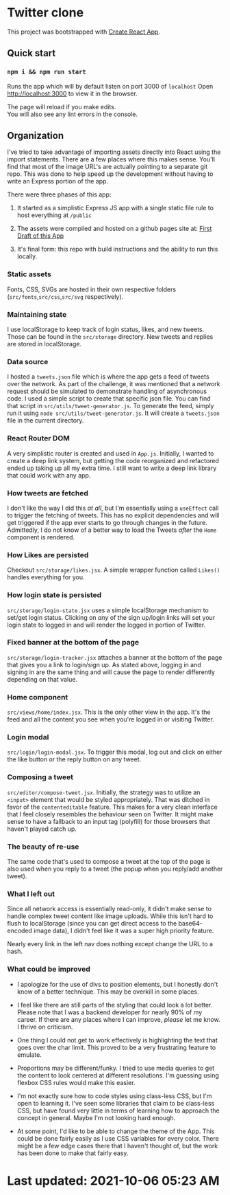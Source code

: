 # Twitter clone

This project was bootstrapped with [Create React App](https://github.com/facebook/create-react-app).

## Quick start

### `npm i && npm run start`

Runs the app which will by default listen on port 3000 of `localhost`
Open [http://localhost:3000](http://localhost:3000) to view it in the browser.

The page will reload if you make edits.\
You will also see any lint errors in the console.

## Organization

I've tried to take advantage of importing assets directly into React using the import
statements. There are a few places where this makes sense. You'll find that most of
the image URL's are actually pointing to a separate git repo. This was done to help
speed up the development without having to write an Express portion of the app.

There were three phases of this app:

1. It started as a simplistic Express JS app with a single static file rule to host everything at `/public`

2. The assets were compiled and hosted on a github pages site at: [First Draft of this App](https://wmerfalen.github.io/clones/)

3. It's final form: this repo with build instructions and the ability to run this locally.

### Static assets

Fonts, CSS, SVGs are hosted in their own respective folders (`src/fonts`,`src/css`,`src/svg` respectively).

### Maintaining state

I use localStorage to keep track of login status, likes, and new tweets.
Those can be found in the `src/storage` directory.
New tweets and replies are stored in localStorage.

### Data source

I hosted a `tweets.json` file which is where the app gets a feed of tweets over the network.
As part of the challenge, it was mentioned that a network request should be simulated to
demonstrate handling of asynchronous code. I used a simple script to create that specific
json file. You can find that script in `src/utils/tweet-generator.js`. To generate the
feed, simply run it using `node src/utils/tweet-generator.js`. It will create a `tweets.json`
file in the current directory.

### React Router DOM

A very simplistic router is created and used in `App.js`. Initially, I wanted to create
a deep link system, but getting the code reorganized and refactored ended up taking up
all my extra time. I still want to write a deep link library that could work with any
app.

### How tweets are fetched

I don't like the way I did this _at all_, but I'm essentially using a `useEffect` call
to trigger the fetching of tweets. This has no explicit dependencies and will get triggered
if the app ever starts to go through changes in the future. Admittedly, I do not know
of a better way to load the Tweets _after_ the `Home` component is rendered.

### How Likes are persisted

Checkout `src/storage/likes.jsx`. A simple wrapper function called `Likes()` handles
everything for you.

### How login state is persisted

`src/storage/login-state.jsx` uses a simple localStorage mechanism to set/get
login status. Clicking on _any_ of the sign up/login links will set your login
state to logged in and will render the logged in portion of Twitter.

### Fixed banner at the bottom of the page

`src/storage/login-tracker.jsx` attaches a banner at the bottom of the page that
gives you a link to login/sign up. As stated above, logging in and signing in are
the same thing and will cause the page to render differently depending on that value.

### Home component

`src/views/home/index.jsx`. This is the only other view in the app. It's the feed and
all the content you see when you're logged in or visiting Twitter.

### Login modal

`src/login/login-modal.jsx`. To trigger this modal, log out and click on either the
like button or the reply button on any tweet.

### Composing a tweet

`src/editor/compose-tweet.jsx`. Initially, the strategy was to utilize an `<input>` element
that would be styled appropriately. That was ditched in favor of the `contenteditable`
feature. This makes for a very clean interface that I feel closely resembles the behaviour
seen on Twitter. It might make sense to have a fallback to an input tag (polyfill) for those
browsers that haven't played catch up.

### The beauty of re-use

The same code that's used to compose a tweet at the top of the page is also used when you
reply to a tweet (the popup when you reply/add another tweet).

### What I left out

Since all network access is essentially read-only, it didn't make sense to handle complex
tweet content like image uploads. While this isn't hard to flush to localStorage (since you
can get direct access to the base64-encoded image data), I didn't feel like it was a super
high priority feature.

Nearly every link in the left nav does nothing except change the URL to a hash.

### What could be improved

-   I apologize for the use of divs to position elements, but I honestly don't know of a better
    technique. This may be overkill in some places.

-   I feel like there are still parts of the styling that could look a lot better. Please note that I
    was a backend developer for nearly 90% of my career. If there are any places where I can improve,
    _please_ let me know. I thrive on criticism.

-   One thing I could not get to work effectively is highlighting the text that goes over the char limit.
    This proved to be a very frustrating feature to emulate.

-   Proportions may be different/funky. I tried to use media queries to get the content to look centered
    at different resolutions. I'm guessing using flexbox CSS rules would make this easier.

-   I'm not exactly sure how to code styles using class-less CSS, but I'm open to learning it. I've seen
    some libraries that claim to be class-less CSS, but have found very little in terms of learning
    how to approach the concept in general. Maybe I'm not looking hard enough.

-   At some point, I'd like to be able to change the theme of the App. This could be done fairly easily
    as I use CSS variables for every color. There might be a few edge cases there that I haven't thought
    of, but the work has been done to make that fairly easy.

# Last updated: 2021-10-06 05:23 AM
